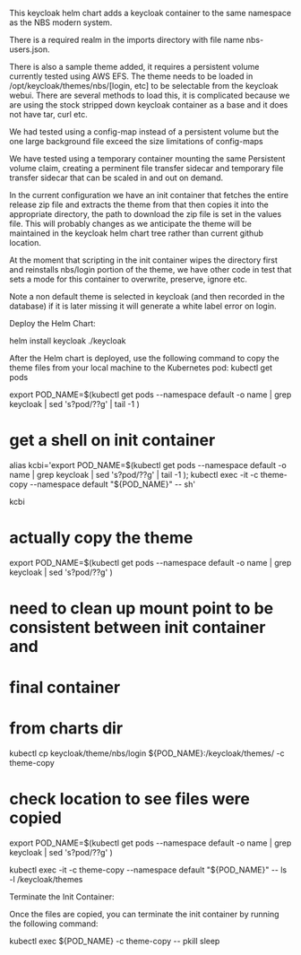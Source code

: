 

This keycloak helm chart adds a keycloak container to the same namespace as
the NBS modern system.

There is a required realm in the imports directory with file name
nbs-users.json.

There is also a sample theme added, it requires a persistent volume
currently tested using AWS EFS.  The theme needs to be loaded in
/opt/keycloak/themes/nbs/[login, etc] to be selectable from the keycloak
webui.  There are several methods to load this, it is complicated because
we are using the stock stripped down keycloak container as a base and it
does not have tar, curl etc.

We had tested using a config-map instead of a persistent volume but the one
large background file exceed the size limitations of config-maps

We have tested using a temporary container mounting the same Persistent volume
claim, creating a perminent file transfer sidecar and temporary file
transfer sidecar that can be scaled in and out on demand.

In the current configuration we have an init container that fetches the
entire release zip file and extracts the theme from that then copies it
into the appropriate directory, the path to download the zip file is set in
the values file.  This will probably changes as we anticipate the theme
will be maintained in the keycloak helm chart tree rather than current
github location.

At the moment that scripting in the init container wipes the directory
first and reinstalls nbs/login portion of the theme, we have other code in
test that sets a mode for this container to overwrite, preserve, ignore etc.

Note a non default theme is selected in keycloak (and then recorded in the
database) if it is later missing it will generate a white label error on
login.


Deploy the Helm Chart:

helm install keycloak ./keycloak

After the Helm chart is deployed, use the following command to copy the
theme files from your local machine to the Kubernetes pod:
kubectl get pods

export POD_NAME=$(kubectl get pods --namespace default -o name | grep keycloak | sed 's?pod/??g' | tail -1 )

# get a shell on init container
alias kcbi='export POD_NAME=$(kubectl get pods --namespace default -o name | grep keycloak | sed 's?pod/??g' | tail -1 );  kubectl exec -it -c theme-copy --namespace default "${POD_NAME}" -- sh'

kcbi

# actually copy the theme
export POD_NAME=$(kubectl get pods --namespace default -o name | grep keycloak | sed 's?pod/??g' )

# need to clean up mount point to be consistent between init container and
# final container
# from charts dir
kubectl cp keycloak/theme/nbs/login ${POD_NAME}:/keycloak/themes/ -c theme-copy

# check location to see files were copied
export POD_NAME=$(kubectl get pods --namespace default -o name | grep keycloak | sed 's?pod/??g' )

kubectl exec -it -c theme-copy --namespace default "${POD_NAME}" -- ls -l /keycloak/themes

Terminate the Init Container:

Once the files are copied, you can terminate the init container by running
the following command:

kubectl exec ${POD_NAME} -c theme-copy -- pkill sleep
